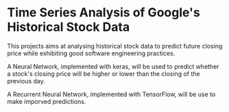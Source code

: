 # Time Series Analysis of Google's Historical Stock Data

This projects aims at analysing historical stock data to predict future closing price while exhibiting good software engineering practices.

A Neural Network, implemented with keras, will be used to predict whether a stock's closing price will be higher or lower than the closing of the previous day.

A Recurrent Neural Network, implemented with TensorFlow, will be use to make imporved predictions. 